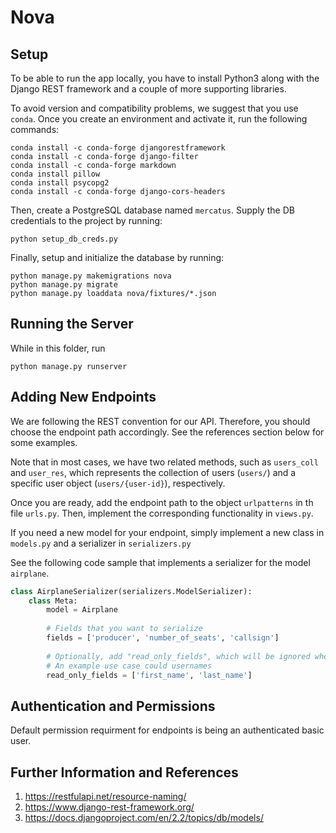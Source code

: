 # Nova
## Setup
To be able to run the app locally, you have to install Python3 along with the Django REST framework
and a couple of more supporting libraries.

To avoid version and compatibility problems, we suggest that you use `conda`.
Once you create an environment and activate it, run the following commands:

```
conda install -c conda-forge djangorestframework
conda install -c conda-forge django-filter
conda install -c conda-forge markdown
conda install pillow
conda install psycopg2
conda install -c conda-forge django-cors-headers
```

Then, create a PostgreSQL database named `mercatus`. Supply the DB credentials to the project by running:
```
python setup_db_creds.py
```

Finally, setup and initialize the database by running:
```
python manage.py makemigrations nova
python manage.py migrate
python manage.py loaddata nova/fixtures/*.json
``` 

## Running the Server
While in this folder, run 
```
python manage.py runserver
```

## Adding New Endpoints
We are following the REST convention for our API. Therefore, you should choose the endpoint path accordingly. See the
references section below for some examples.

Note that in most cases, we have two related methods, such as `users_coll` and `user_res`, which represents 
the collection of users (`users/`) and a specific user object (`users/{user-id}`), respectively.

Once you are ready, add the endpoint path to the object `urlpatterns` in th file `urls.py`. Then, implement
the corresponding functionality in `views.py`.

If you need a new model for your endpoint, simply implement a new class in `models.py` and a serializer in `serializers.py`

See the following code sample that implements a serializer for the model `airplane`.
```python
class AirplaneSerializer(serializers.ModelSerializer):
    class Meta:
        model = Airplane
        
        # Fields that you want to serialize
        fields = ['producer', 'number_of_seats', 'callsign']
                  
        # Optionally, add "read_only_fields", which will be ignored when updating a model in the database.
        # An example use case could usernames
        read_only_fields = ['first_name', 'last_name']
```

## Authentication and Permissions
Default permission requirment for endpoints is being an authenticated basic user.

## Further Information and References
1. https://restfulapi.net/resource-naming/
1. https://www.django-rest-framework.org/
1. https://docs.djangoproject.com/en/2.2/topics/db/models/